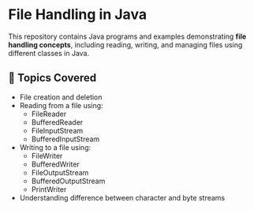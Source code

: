 # File Handling in Java

This repository contains Java programs and examples demonstrating **file handling concepts**, including reading, writing, and managing files using different classes in Java.

## 📌 Topics Covered

- File creation and deletion
- Reading from a file using:
  - FileReader
  - BufferedReader
  - FileInputStream
  - BufferedInputStream
- Writing to a file using:
  - FileWriter
  - BufferedWriter
  - FileOutputStream
  - BufferedOutputStream
  - PrintWriter
- Understanding difference between character and byte streams

